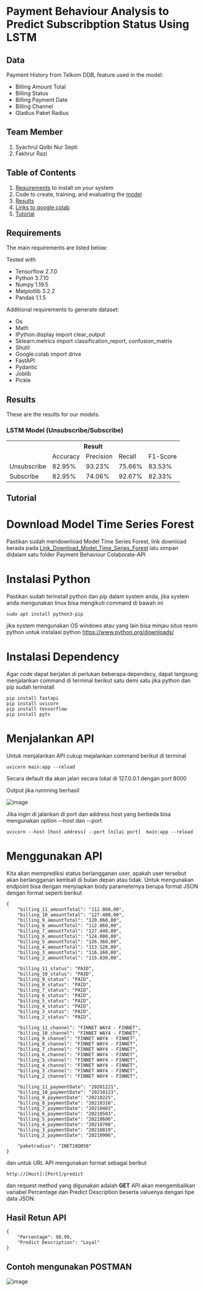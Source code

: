 # Payment Behaviour Analysis to Predict Subscribption Status Using LSTM

## Data
Payment History from Telkom DDB, feature used in the model:
* Billing Amount Total
* Billing Status
* Billing Payment Date
* Billing Channel
* Gladius Paket Radius

## Team Member
1. Syachrul Qolbi Nur Septi
2. Fakhrur Razi

## Table of Contents
1. [Requirements](#requirements) to install on your system
2. Code to create, training, and evaluating the [model](Behaviour_Payment.ipynb)
3. [Results](#results)
4. [Links to google colab](https://colab.research.google.com/drive/17y3vGCJMIQ4a7-We2jWhOlCaDOYyyRSF#scrollTo=NIO8Mq6K9SKQ)
5. [Tutorial](#tutorial)

## Requirements

The main requirements are listed below:

Tested with 
* Tensorflow 2.7.0
* Python 3.7.10
* Numpy 1.19.5
* Matplotlib 3.2.2
* Pandas 1.1.5

Additional requirements to generate dataset:

* Os
* Math
* IPython.display import clear_output
* Sklearn.metrics import classification_report, confusion_matrix
* Shutil
* Google.colab import drive
* FastAPI
* Pydantic
* Joblib
* Pickle


## Results
These are the results for our models.

### LSTM Model (Unsubscribe/Subscribe)
<div class="tg-wrap"><table class="tg">
  <tr>
    <th class="tg-7btt" colspan="6">Result</th>
  </tr>
  <tr>
    <td class="tg-7btt"></td>
    <td class="tg-7btt">Accuracy</td>
    <td class="tg-7btt">Precision</td>
    <td class="tg-7btt">Recall</td>
    <td class="tg-7btt">F1-Score</td>
  </tr>
  <tr>
    <td class="tg-c3ow">Unsubscribe</td>
    <td class="tg-c3ow">82.95%</td>
    <td class="tg-c3ow">93.23%</td>
    <td class="tg-c3ow">75.66%</td>
    <td class="tg-c3ow">83.53%</td>
  </tr>
  <tr>
    <td class="tg-c3ow">Subscribe</td>
    <td class="tg-c3ow">82.95%</td>
    <td class="tg-c3ow">74.06%</td>
    <td class="tg-c3ow">92.67%</td>
    <td class="tg-c3ow">82.33%</td>
  </tr>
</table></div>

## Tutorial
# Download Model Time Series Forest

Pastikan sudah mendownload Model Time Series Forest, link download berada pada [Link_Download_Model_Time_Series_Forest](https://drive.google.com/file/d/1yyFohbYDOACLY6e_iknS2-jgQBtL7Jf0/view?usp=sharing) lalu simpan didalam satu folder Payment Behaviour Colaborate-API

# Instalasi Python

Pastikan sudah terinstall python dan pip dalam system anda, jika system anda mengunakan linux bisa mengikuti command di bawah ini

`
sudo apt install python3-pip
`

jika system mengunakan OS windows atau yang lain bisa minjau situs resmi python untuk instalasi python https://www.python.org/downloads/

# Instalasi Dependency 
Agar code dapat berjalan di perlukan beberapa dependecy, dapat langsung menjalankan command di terminal berikut satu demi satu jika python dan pip sudah terinstall

```
pip install fastapi
pip install uvicorn
pip install tensorflow
pip install pyts
```

# Menjalankan API
Untuk menjalankan API cukup mejalankan command berikut di terminal
```
uvicorn main:app --reload
```
Secara default dia akan jalan secara lokal di 127.0.0.1 dengan port 8000 

Output jika runnning berhasil

![image](/Images/Output_Uvicorn.png) 

Jika ingin di jalankan di port dan address host yang berbeda bisa mengunakan option --host dan --port
```
uvicorn --host [host address] --port [nilai port]  main:app --reload 
```

# Menggunakan API
Kita akan memprediksi status berlangganan user, apakah user tersebut akan berlangganan kembali di bulan depan atau tidak. Untuk mengunakan endpoint bisa dengan menyiapkan body parameternya berupa format JSON dengan format seperti berikut

```
{
    "billing_11_amountTotal": "112.860,00",
    "billing_10_amountTotal": "127.480,00",
    "billing_9_amountTotal": "120.060,00",
    "billing_8_amountTotal": "112.860,00",
    "billing_7_amountTotal": "127.440,00",
    "billing_6_amountTotal": "124.008,00",
    "billing_5_amountTotal": "126.360,00",
    "billing_4_amountTotal": "113.520,00",
    "billing_3_amountTotal": "116.160,00",
    "billing_2_amountTotal": "115.830,00",

    "billing_11_status": "PAID",
    "billing_10_status": "PAID",
    "billing_9_status": "PAID",
    "billing_8_status": "PAID",
    "billing_7_status": "PAID",
    "billing_6_status": "PAID",
    "billing_5_status": "PAID",
    "billing_4_status": "PAID",
    "billing_3_status": "PAID",
    "billing_2_status": "PAID",

    "billing_11_channel": "FINNET WAY4 - FINNET",
    "billing_10_channel": "FINNET WAY4 - FINNET",
    "billing_9_channel": "FINNET WAY4 - FINNET",
    "billing_8_channel": "FINNET WAY4 - FINNET",
    "billing_7_channel": "FINNET WAY4 - FINNET",
    "billing_6_channel": "FINNET WAY4 - FINNET",
    "billing_5_channel": "FINNET WAY4 - FINNET",
    "billing_4_channel": "FINNET WAY4 - FINNET",
    "billing_3_channel": "FINNET WAY4 - FINNET",
    "billing_2_channel": "FINNET WAY4 - FINNET",

    "billing_11_paymentDate": "20201221",
    "billing_10_paymentDate": "20210123",
    "billing_9_paymentDate": "20210225",
    "billing_8_paymentDate": "20210316",
    "billing_7_paymentDate": "20210403",
    "billing_6_paymentDate": "20210503",
    "billing_5_paymentDate": "20210606",
    "billing_4_paymentDate": "20210706",
    "billing_3_paymentDate": "20210819",
    "billing_2_paymentDate": "20210906",

    "paketradius": "INET10Q050"
}
```
dan untuk URL API mengunakan format sebagai berikut
```
http://[Host]:[Port]/predict
```
dan request method yang digunakan adalah **GET** 
API akan mengembalikan variabel Percentage dan Predict Description beserta valuenya dengan tipe data JSON.

## Hasil Retun API
```
{
    "Percentage": 98.99,
    "Predict Description": "Loyal"
}
```
## Contoh mengunakan POSTMAN
![image](/Images/Contoh_Postman.png)

